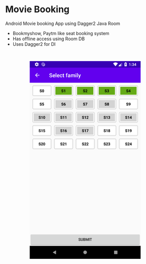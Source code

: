# Movie Booking
Android Movie booking App using Dagger2 Java Room

- Bookmyshow, Paytm like seat booking system<br/>
- Has offline access using Room DB<br/>
- Uses Dagger2 for DI<br/>

<br/>
<p align="center">
  <img src="https://raw.githubusercontent.com/madhavbansal23/Movie-Booking/master/app/src/main/res/drawable/layout_movie.png" width="350" title="hover text">
</p>
